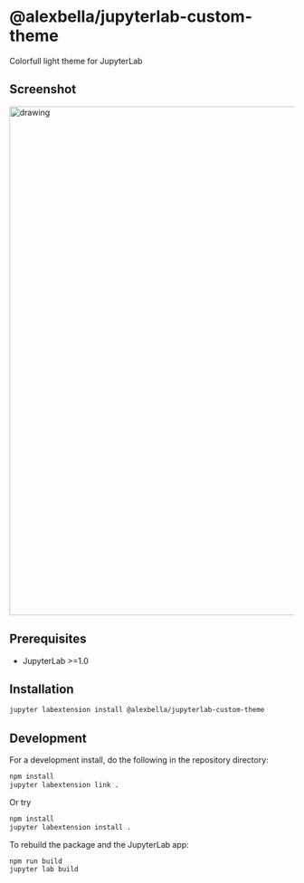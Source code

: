 # @alexbella/jupyterlab-custom-theme

Colorfull light theme for JupyterLab

## Screenshot
<img src="https://imgur.com/xidQu2n" alt="drawing" width="900"/>

## Prerequisites

* JupyterLab >=1.0

## Installation

```bash
jupyter labextension install @alexbella/jupyterlab-custom-theme
```

## Development

For a development install, do the following in the repository directory:

```bash
npm install
jupyter labextension link .
```

Or try
```bash
npm install
jupyter labextension install .
```


To rebuild the package and the JupyterLab app:

```bash
npm run build
jupyter lab build
```